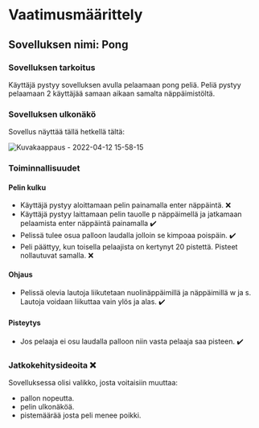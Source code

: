 # Vaatimusmäärittely
## Sovelluksen nimi: Pong
### Sovelluksen tarkoitus
Käyttäjä pystyy sovelluksen avulla pelaamaan pong peliä. Peliä pystyy pelaamaan 2 käyttäjää samaan aikaan samalta näppäimistöltä.

### Sovelluksen ulkonäkö
Sovellus näyttää tällä hetkellä tältä:

![Kuvakaappaus - 2022-04-12 15-58-15](https://user-images.githubusercontent.com/56686737/162968802-253e7ea0-9c68-462c-bd3a-172d48e3cd9d.jpg)
### Toiminnallisuudet
#### Pelin kulku
* Käyttäjä pystyy aloittamaan pelin painamalla enter näppäintä. :x:
* Käyttäjä pystyy laittamaan pelin tauolle p näppäimellä ja jatkamaan pelaamista enter näppäintä painamalla :heavy_check_mark:
* Pelissä tulee osua palloon laudalla jolloin se kimpoaa poispäin. :heavy_check_mark:
* Peli päättyy, kun toisella pelaajista on kertynyt 20 pistettä. Pisteet nollautuvat samalla. :x:
#### Ohjaus
* Pelissä olevia lautoja liikutetaan nuolinäppäimillä ja näppäimillä w ja s. Lautoja voidaan liikuttaa vain ylös ja alas. :heavy_check_mark:
#### Pisteytys
* Jos pelaaja ei osu laudalla palloon niin vasta pelaaja saa pisteen. :heavy_check_mark:
### Jatkokehitysideoita :x:
Sovelluksessa olisi valikko, josta voitaisiin muuttaa:
* pallon nopeutta. 
* pelin ulkonäköä.
* pistemäärää josta peli menee poikki.
